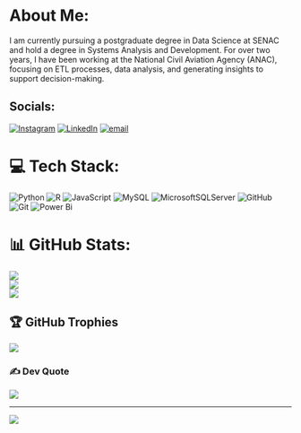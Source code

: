 # About Me:
I am currently pursuing a postgraduate degree in Data Science at SENAC and hold a degree in Systems Analysis and Development. For over two years, I have been working at the National Civil Aviation Agency (ANAC), focusing on ETL processes, data analysis, and generating insights to support decision-making.<br>


## Socials:
[![Instagram](https://img.shields.io/badge/Instagram-%23E4405F.svg?logo=Instagram&logoColor=white)](https://www.instagram.com/julio._.desouza/) 
[![LinkedIn](https://img.shields.io/badge/LinkedIn-%230077B5.svg?logo=linkedin&logoColor=white)](https://www.linkedin.com/in/júlio-césar-de-souza-0a8798233/)
[![email](https://img.shields.io/badge/Email-D14836?logo=gmail&logoColor=white)](mailto:julioskn@hotmail.com) 

# 💻 Tech Stack:
![Python](https://img.shields.io/badge/python-3670A0?style=for-the-badge&logo=python&logoColor=ffdd54) 
![R](https://img.shields.io/badge/r-%23276DC3.svg?style=for-the-badge&logo=r&logoColor=white) 
![JavaScript](https://img.shields.io/badge/javascript-%23323330.svg?style=for-the-badge&logo=javascript&logoColor=%23F7DF1E) 
![MySQL](https://img.shields.io/badge/mysql-4479A1.svg?style=for-the-badge&logo=mysql&logoColor=white) 
![MicrosoftSQLServer](https://img.shields.io/badge/Microsoft%20SQL%20Server-CC2927?style=for-the-badge&logo=microsoft%20sql%20server&logoColor=white) 
![GitHub](https://img.shields.io/badge/github-%23121011.svg?style=for-the-badge&logo=github&logoColor=white) ![Git](https://img.shields.io/badge/git-%23F05033.svg?style=for-the-badge&logo=git&logoColor=white) 
![Power Bi](https://img.shields.io/badge/power_bi-F2C811?style=for-the-badge&logo=powerbi&logoColor=black)

# 📊 GitHub Stats:
![](https://github-readme-stats.vercel.app/api?username=juliocesar121&theme=dark&hide_border=false&include_all_commits=false&count_private=true)<br/>
![](https://nirzak-streak-stats.vercel.app/?user=juliocesar121&theme=dark&hide_border=false)<br/>
![](https://github-readme-stats.vercel.app/api/top-langs/?username=juliocesar121&theme=dark&hide_border=false&include_all_commits=false&count_private=true&layout=compact)

## 🏆 GitHub Trophies
![](https://github-profile-trophy.vercel.app/?username=juliocesar121&theme=shadow_red&no-frame=false&no-bg=false&margin-w=4)

### ✍️ Dev Quote
![](https://quotes-github-readme.vercel.app/api?type=horizontal&theme=dark)

---
[![](https://visitcount.itsvg.in/api?id=juliocesar121&icon=3&color=0)](https://visitcount.itsvg.in)
